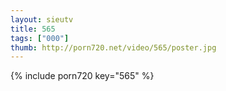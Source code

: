 ```yaml
--- 
layout: sieutv
title: 565
tags: ["000"]
thumb: http://porn720.net/video/565/poster.jpg
---
```

{% include porn720 key="565" %} 
